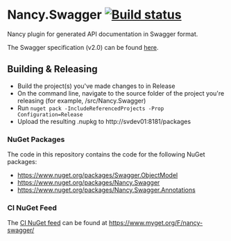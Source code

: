 # Nancy.Swagger [![Build status](https://ci.appveyor.com/api/projects/status/jm2q8t8y4u18n03r)](https://ci.appveyor.com/project/yahehe/nancy-swagger)

Nancy plugin for generated API documentation in Swagger format.

The Swagger specification (v2.0) can be found [here](https://github.com/OAI/OpenAPI-Specification/blob/master/versions/2.0.md).

## Building & Releasing

- Build the project(s) you've made changes to in Release
- On the command line, navigate to the source folder of the project you're releasing (for example, /src/Nancy.Swagger)
- Run `nuget pack -IncludeReferencedProjects -Prop Configuration=Release`
- Upload the resulting .nupkg to http://svdev01:8181/packages

### NuGet Packages

The code in this repository contains the code for the following NuGet packages:
 - https://www.nuget.org/packages/Swagger.ObjectModel
 - https://www.nuget.org/packages/Nancy.Swagger
 - https://www.nuget.org/packages/Nancy.Swagger.Annotations

### CI NuGet Feed

The [CI NuGet feed](https://www.myget.org/gallery/nancy-swagger) can be found at https://www.myget.org/F/nancy-swagger/
